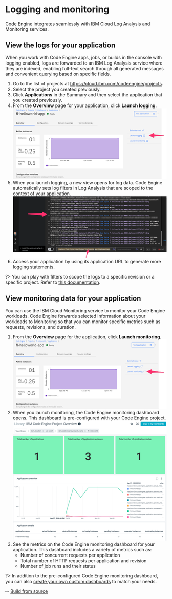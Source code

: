# Logging and monitoring

Code Engine integrates seamlessly with IBM Cloud Log Analysis and Monitoring services.

## View the logs for your application

When you work with Code Engine apps, jobs, or builds in the console with logging enabled, logs are forwarded to an IBM Log Analysis service where they are indexed, enabling full-text search through all generated messages and convenient querying based on specific fields.

1. Go to the list of projects at https://cloud.ibm.com/codeengine/projects.
1. Select the project you created previously.
1. Click **Applications** in the Summary and then select the application that you created previously.
1. From the **Overview** page for your application, click **Launch logging**.
   ![](images/50-launch-logging.png ':size=400')
1. When you launch logging, a new view opens for log data. Code Engine automatically sets log filters in Log Analysis that are scoped to the context of your application.
   ![](images/50-logging.png ':size=400')
1. Access your application by using its  application URL to generate more logging statements.

?> You can play with filters to scope the logs to a specific revision or a specific project. Refer to [this documentation](https://cloud.ibm.com/docs/codeengine?topic=codeengine-view-logs#view-logs-filters).

## View monitoring data for your application

You can use the IBM Cloud Monitoring service to monitor your Code Engine workloads. Code Engine forwards selected information about your workloads to Monitoring so that you can monitor specific metrics such as requests, revisions, and duration.

1. From the **Overview** page for the application, click **Launch monitoring**.
   ![](images/50-launch-monitoring.png ':size=400')
1. When you launch monitoring, the Code Engine monitoring dashboard opens. This dashboard is pre-configured with your Code Engine project.
   ![](images/50-monitoring.png ':size=400')
1. See the metrics on the Code Engine monitoring dashboard for your application. This dashboard includes a variety of metrics such as:
   * Number of concurrent requests per application
   * Total number of HTTP requests per application and revision
   * Number of job runs and their status

?> In addition to the pre-configured Code Engine monitoring dashboard, you can also [create your own custom dashboards](https://cloud.ibm.com/docs/codeengine?topic=codeengine-monitor-custom) to match your needs.

⇨ [Build from source](55-build-from-source.md)
